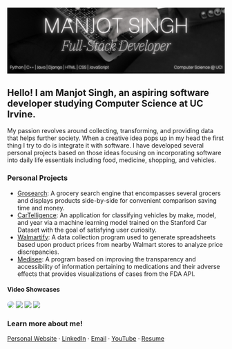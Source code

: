 ![logo](Developer.png)
## Hello! I am Manjot Singh, an aspiring software developer studying Computer Science at UC Irvine. 
My passion revolves around collecting, transforming, and providing data that helps further society. When a creative idea pops up in my head the first thing I try to do is integrate it with software. I have developed several personal projects based on those ideas focusing on incorporating software into daily life essentials including food, medicine, shopping, and vehicles.

### Personal Projects
- [Grosearch](https://github.com/ManjotSingh18/Grosearch): A grocery search engine that encompasses several grocers and displays products side-by-side for convenient comparison saving time and money.
- [CarTelligence](https://github.com/ManjotSingh18/CarTelligence): An application for classifying vehicles by make, model, and year via a machine learning model trained on the Stanford Car Dataset with the goal of satisfying user curiosity.
- [Walmartify](https://github.com/ManjotSingh18/Walmartify): A data collection program used to generate spreadsheets based upon product prices from nearby Walmart stores to analyze price discrepancies.
- [Medisee](https://github.com/ManjotSingh18/Medisee): A program based on improving the transparency and accessibility of information pertaining to medications and their adverse effects that provides visualizations of cases from the FDA API.
#### Video Showcases
<p float="left">
  <a href="https://www.youtube.com/watch?v=YatHC76V7u4"><img src="https://img.youtube.com/vi/YatHC76V7u4/maxresdefault.jpg" width="24%" height="auto" style="border-radius:50%"></a>
  <a href="https://www.youtube.com/watch?v=7zG4Jq6KUHk"><img src="https://img.youtube.com/vi/7zG4Jq6KUHk/maxresdefault.jpg" border-radius= "100px" width="24%" height="auto" border-radius="70%"></a>
  <a href="https://www.youtube.com/watch?v=-3wCvsZRcR0"><img src="https://img.youtube.com/vi/-3wCvsZRcR0/maxresdefault.jpg" border-radius= "100px" width="24%" height="auto" border-radius="70%"></a>
   <a href="https://www.youtube.com/watch?v=gjNrZncsNDQ"><img src="https://img.youtube.com/vi/gjNrZncsNDQ/maxresdefault.jpg" border-radius= "100px" width="24%" height="auto" border-radius="70%"></a>
  
</p>

### Learn more about me!
[Personal Website](https://manjotsingh18.github.io/) · [LinkedIn](https://www.linkedin.com/in/manjot-singh18/) · [Email](mailto:manjos2@uci.edu) · [YouTube](https://www.youtube.com/@Manjot__Singh18) · [Resume](https://drive.google.com/file/d/1fsiwa16bAp__5h_Nf-uoSfX1ppYmUvpu/view?usp=sharing)

